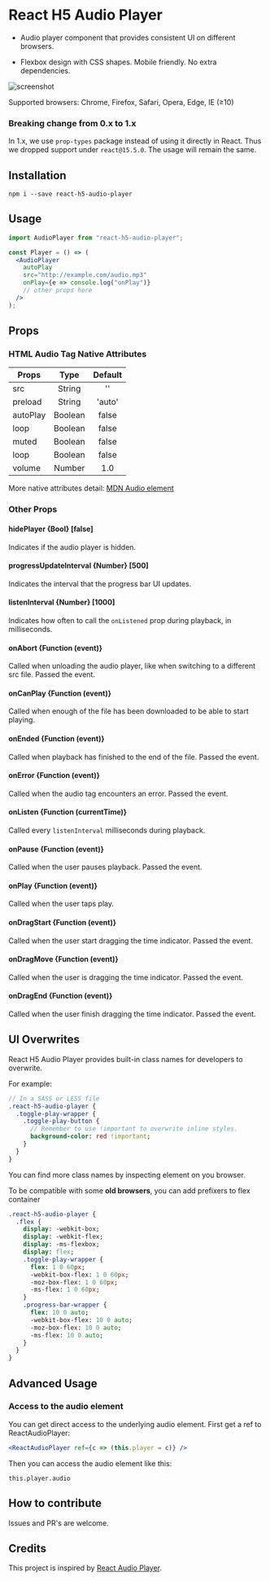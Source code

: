 # React H5 Audio Player

* Audio player component that provides consistent UI on different browsers.

* Flexbox design with CSS shapes. Mobile friendly. No extra dependencies.

![screenshot](./screenshot.png)

Supported browsers: Chrome, Firefox, Safari, Opera, Edge, IE (≥10)

### Breaking change from 0.x to 1.x

In 1.x, we use `prop-types` package instead of using it directly in React. Thus we dropped support under `react@15.5.0`. The usage will remain the same.

## Installation

`npm i --save react-h5-audio-player`

## Usage

```jsx
import AudioPlayer from "react-h5-audio-player";

const Player = () => (
  <AudioPlayer
    autoPlay
    src="http://example.com/audio.mp3"
    onPlay={e => console.log("onPlay")}
    // other props here
  />
);
```

## Props

### HTML Audio Tag Native Attributes

| Props    |  Type   | Default |
| -------- | :-----: | :-----: |
| src      | String  |   ''    |
| preload  | String  | 'auto'  |
| autoPlay | Boolean |  false  |
| loop     | Boolean |  false  |
| muted    | Boolean |  false  |
| loop     | Boolean |  false  |
| volume   | Number  |   1.0   |

More native attributes detail: [MDN Audio element](https://developer.mozilla.org/en-US/docs/Web/HTML/Element/audio)

### Other Props

#### hidePlayer {Bool} [false]

Indicates if the audio player is hidden.

#### progressUpdateInterval {Number} [500]

Indicates the interval that the progress bar UI updates.

#### listenInterval {Number} [1000]

Indicates how often to call the `onListened` prop during playback, in milliseconds.

#### onAbort {Function (event)}

Called when unloading the audio player, like when switching to a different src file. Passed the event.

#### onCanPlay {Function (event)}

Called when enough of the file has been downloaded to be able to start playing.

#### onEnded {Function (event)}

Called when playback has finished to the end of the file. Passed the event.

#### onError {Function (event)}

Called when the audio tag encounters an error. Passed the event.

#### onListen {Function (currentTime)}

Called every `listenInterval` milliseconds during playback.

#### onPause {Function (event)}

Called when the user pauses playback. Passed the event.

#### onPlay {Function (event)}

Called when the user taps play.

#### onDragStart {Function (event)}

Called when the user start dragging the time indicator. Passed the event.

#### onDragMove {Function (event)}

Called when the user is dragging the time indicator. Passed the event.

#### onDragEnd {Function (event)}

Called when the user finish dragging the time indicator. Passed the event.

## UI Overwrites

React H5 Audio Player provides built-in class names for developers to overwrite.

For example:

```sass
// In a SASS or LESS file
.react-h5-audio-player {
  .toggle-play-wrapper {
    .toggle-play-button {
      // Remember to use !important to overwrite inline styles.
      background-color: red !important;
    }
  }
}
```

You can find more class names by inspecting element on you browser.

To be compatible with some **old browsers**, you can add prefixers to flex container

```sass
.react-h5-audio-player {
  .flex {
    display: -webkit-box;
    display: -webkit-flex;
    display: -ms-flexbox;
    display: flex;
    .toggle-play-wrapper {
      flex: 1 0 60px;
      -webkit-box-flex: 1 0 60px;
      -moz-box-flex: 1 0 60px;
      -ms-flex: 1 0 60px;
    }
    .progress-bar-wrapper {
      flex: 10 0 auto;
      -webkit-box-flex: 10 0 auto;
      -moz-box-flex: 10 0 auto;
      -ms-flex: 10 0 auto;
    }
  }
}
```

## Advanced Usage

### Access to the audio element

You can get direct access to the underlying audio element. First get a ref to ReactAudioPlayer:

```jsx
<ReactAudioPlayer ref={c => (this.player = c)} />
```

Then you can access the audio element like this:

`this.player.audio`

## How to contribute

Issues and PR's are welcome.

## Credits

This project is inspired by [React Audio Player](https://github.com/justinmc/react-audio-player).
